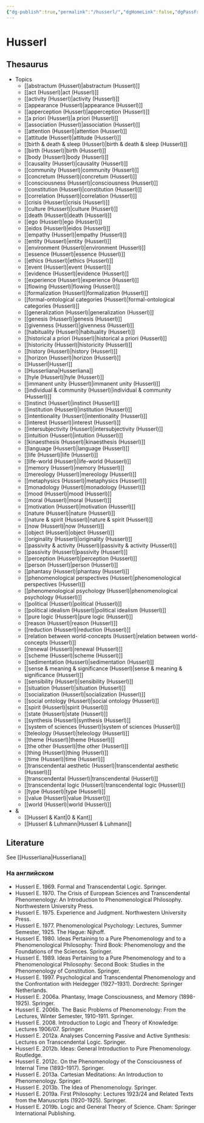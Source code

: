 ```yaml
---
{"dg-publish":true,"permalink":"/husserl/","dgHomeLink":false,"dgPassFrontmatter":false}
---
```


# Husserl
## Thesaurus
- Topics
	- [[abstractum (Husserl)|abstractum (Husserl)]]
	- [[act (Husserl)|act (Husserl)]]
	- [[activity (Husserl)|activity (Husserl)]]
	- [[appearance (Husserl)|appearance (Husserl)]]
	- [[apperception (Husserl)|apperception (Husserl)]]
	- [[a priori (Husserl)|a priori (Husserl)]]
	- [[association (Husserl)|association (Husserl)]]
	- [[attention (Husserl)|attention (Husserl)]]
	- [[attitude (Husserl)|attitude (Husserl)]]
	- [[birth & death & sleep (Husserl)|birth & death & sleep (Husserl)]]
	- [[birth (Husserl)|birth (Husserl)]]
	- [[body (Husserl)|body (Husserl)]]
	- [[causality (Husserl)|causality (Husserl)]]
	- [[community (Husserl)|community (Husserl)]]
	- [[concretum (Husserl)|concretum (Husserl)]]
	- [[consciousness (Husserl)|consciousness (Husserl)]]
	- [[constitution (Husserl)|constitution (Husserl)]]
	- [[correlation (Husserl)|correlation (Husserl)]]
	- [[crisis (Husserl)|crisis (Husserl)]]
	- [[culture (Husserl)|culture (Husserl)]]
	- [[death (Husserl)|death (Husserl)]]
	- [[ego (Husserl)|ego (Husserl)]]
	- [[eidos (Husserl)|eidos (Husserl)]]
	- [[empathy (Husserl)|empathy (Husserl)]]
	- [[entity (Husserl)|entity (Husserl)]]
	- [[environment (Husserl)|environment (Husserl)]]
	- [[essence (Husserl)|essence (Husserl)]]
	- [[ethics (Husserl)|ethics (Husserl)]]
	- [[event (Husserl)|event (Husserl)]]
	- [[evidence (Husserl)|evidence (Husserl)]]
	- [[experience (Husserl)|experience (Husserl)]]
	- [[flowing (Husserl)|flowing (Husserl)]]
	- [[formalization (Husserl)|formalization (Husserl)]]
	- [[formal-ontological categories (Husserl)|formal-ontological categories (Husserl)]]
	- [[generalization (Husserl)|generalization (Husserl)]]
	- [[genesis (Husserl)|genesis (Husserl)]]
	- [[givenness (Husserl)|givenness (Husserl)]]
	- [[habituality (Husserl)|habituality (Husserl)]]
	- [[historical a priori (Husserl)|historical a priori (Husserl)]]
	- [[historicity (Husserl)|historicity (Husserl)]]
	- [[history (Husserl)|history (Husserl)]]
	- [[horizon (Husserl)|horizon (Husserl)]]
	- [[Husserl|Husserl]]
	- [[Husserliana|Husserliana]]
	- [[hyle (Husserl)|hyle (Husserl)]]
	- [[immanent unity (Husserl)|immanent unity (Husserl)]]
	- [[individual & community (Husserl)|individual & community (Husserl)]]
	- [[instinct (Husserl)|instinct (Husserl)]]
	- [[institution (Husserl)|institution (Husserl)]]
	- [[intentionality (Husserl)|intentionality (Husserl)]]
	- [[interest (Husserl)|interest (Husserl)]]
	- [[intersubjectivity (Husserl)|intersubjectivity (Husserl)]]
	- [[intuition (Husserl)|intuition (Husserl)]]
	- [[kinaesthesis (Husserl)|kinaesthesis (Husserl)]]
	- [[language (Husserl)|language (Husserl)]]
	- [[life (Husserl)|life (Husserl)]]
	- [[life-world (Husserl)|life-world (Husserl)]]
	- [[memory (Husserl)|memory (Husserl)]]
	- [[mereology (Husserl)|mereology (Husserl)]]
	- [[metaphysics (Husserl)|metaphysics (Husserl)]]
	- [[monadology (Husserl)|monadology (Husserl)]]
	- [[mood (Husserl)|mood (Husserl)]]
	- [[moral (Husserl)|moral (Husserl)]]
	- [[motivation (Husserl)|motivation (Husserl)]]
	- [[nature (Husserl)|nature (Husserl)]]
	- [[nature & spirit (Husserl)|nature & spirit (Husserl)]]
	- [[now (Husserl)|now (Husserl)]]
	- [[object (Husserl)|object (Husserl)]]
	- [[originality (Husserl)|originality (Husserl)]]
	- [[passivity & activity (Husserl)|passivity & activity (Husserl)]]
	- [[passivity (Husserl)|passivity (Husserl)]]
	- [[perception (Husserl)|perception (Husserl)]]
	- [[person (Husserl)|person (Husserl)]]
	- [[phantasy (Husserl)|phantasy (Husserl)]]
	- [[phenomenological perspectives (Husserl)|phenomenological perspectives (Husserl)]]
	- [[phenomenological psychology (Husserl)|phenomenological psychology (Husserl)]]
	- [[political (Husserl)|political (Husserl)]]
	- [[political idealism (Husserl)|political idealism (Husserl)]]
	- [[pure logic (Husserl)|pure logic (Husserl)]]
	- [[reason (Husserl)|reason (Husserl)]]
	- [[reduction (Husserl)|reduction (Husserl)]]
	- [[relation between world-concepts (Husserl)|relation between world-concepts (Husserl)]]
	- [[renewal (Husserl)|renewal (Husserl)]]
	- [[scheme (Husserl)|scheme (Husserl)]]
	- [[sedimentation (Husserl)|sedimentation (Husserl)]]
	- [[sense & meaning & significance (Husserl)|sense & meaning & significance (Husserl)]]
	- [[sensibility (Husserl)|sensibility (Husserl)]]
	- [[situation (Husserl)|situation (Husserl)]]
	- [[socialization (Husserl)|socialization (Husserl)]]
	- [[social ontology (Husserl)|social ontology (Husserl)]]
	- [[spirit (Husserl)|spirit (Husserl)]]
	- [[state (Husserl)|state (Husserl)]]
	- [[synthesis (Husserl)|synthesis (Husserl)]]
	- [[system of sciences (Husserl)|system of sciences (Husserl)]]
	- [[teleology (Husserl)|teleology (Husserl)]]
	- [[theme (Husserl)|theme (Husserl)]]
	- [[the other (Husserl)|the other (Husserl)]]
	- [[thing (Husserl)|thing (Husserl)]]
	- [[time (Husserl)|time (Husserl)]]
	- [[transcendental aesthetic (Husserl)|transcendental aesthetic (Husserl)]]
	- [[transcendental (Husserl)|transcendental (Husserl)]]
	- [[transcendental logic (Husserl)|transcendental logic (Husserl)]]
	- [[type (Husserl)|type (Husserl)]]
	- [[value (Husserl)|value (Husserl)]]
	- [[world (Husserl)|world (Husserl)]]
- &
	- [[Husserl & Kant|0 & Kant]]
	- [[Husserl & Luhmann|Husserl & Luhmann]]


## Literature
See [[Husserliana|Husserliana]]


### На английском
- Husserl E. 1969. Formal and Transcendental Logic. Springer.
- Husserl E. 1970. The Crisis of European Sciences and Transcendental Phenomenology: An Introduction to Phenomenological Philosophy. Northwestern University Press.
- Husserl E. 1975. Experience and Judgment. Northwestern University Press.
- Husserl E. 1977. Phenomenological Psychology: Lectures, Summer Semester, 1925. The Hague: Nijhoff.
- Husserl E. 1980. Ideas Pertaining to a Pure Phenomenology and to a Phenomenological Philosophy: Third Book: Phenomenology and the Foundations of the Sciences. Springer.
- Husserl E. 1989. Ideas Pertaining to a Pure Phenomenology and to a Phenomenological Philosophy: Second Book: Studies in the Phenomenology of Constitution. Springer.
- Husserl E. 1997. Psychological and Transcendental Phenomenology and the Confrontation with Heidegger (1927–1931). Dordrecht: Springer Netherlands.
- Husserl E. 2006a. Phantasy, Image Consciousness, and Memory (1898-1925). Springer.
- Husserl E. 2006b. The Basic Problems of Phenomenology: From the Lectures, Winter Semester, 1910-1911. Springer.
- Husserl E. 2008. Introduction to Logic and Theory of Knowledge: Lectures 1906/07. Springer.
- Husserl E. 2012a. Analyses Concerning Passive and Active Synthesis: Lectures on Transcendental Logic. Springer.
- Husserl E. 2012b. Ideas: General Introduction to Pure Phenomenology. Routledge.
- Husserl E. 2012c. On the Phenomenology of the Consciousness of Internal Time (1893–1917). Springer.
- Husserl E. 2013a. Cartesian Meditations: An Introduction to Phenomenology. Springer.
- Husserl E. 2013b. The Idea of Phenomenology. Springer.
- Husserl E. 2019a. First Philosophy: Lectures 1923/24 and Related Texts from the Manuscripts (1920-1925). Springer.
- Husserl E. 2019b. Logic and General Theory of Science. Cham: Springer International Publishing.

